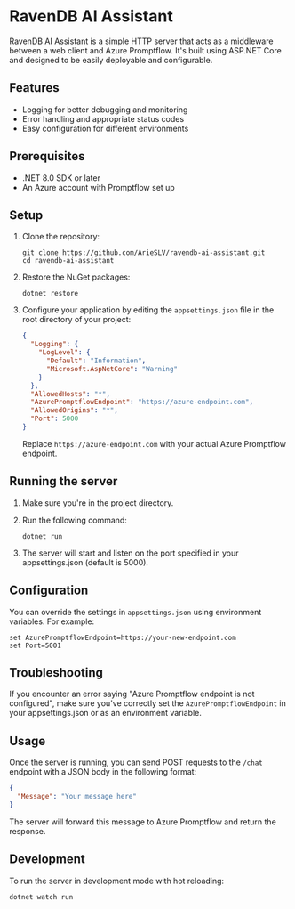 # RavenDB AI Assistant

RavenDB AI Assistant is a simple HTTP server that acts as a middleware between a web client and Azure Promptflow. It's built using ASP.NET Core and designed to be easily deployable and configurable.

## Features

- Logging for better debugging and monitoring
- Error handling and appropriate status codes
- Easy configuration for different environments

## Prerequisites

- .NET 8.0 SDK or later
- An Azure account with Promptflow set up

## Setup

1. Clone the repository:
   ```
   git clone https://github.com/ArieSLV/ravendb-ai-assistant.git
   cd ravendb-ai-assistant
   ```

2. Restore the NuGet packages:
   ```
   dotnet restore
   ```

3. Configure your application by editing the `appsettings.json` file in the root directory of your project:
   ```json
   {
     "Logging": {
       "LogLevel": {
         "Default": "Information",
         "Microsoft.AspNetCore": "Warning"
       }
     },
     "AllowedHosts": "*",
     "AzurePromptflowEndpoint": "https://azure-endpoint.com",
     "AllowedOrigins": "*",
     "Port": 5000
   }
   ```
   Replace `https://azure-endpoint.com` with your actual Azure Promptflow endpoint.

## Running the server

1. Make sure you're in the project directory.

2. Run the following command:
   ```
   dotnet run
   ```

3. The server will start and listen on the port specified in your appsettings.json (default is 5000).

## Configuration

You can override the settings in `appsettings.json` using environment variables. For example:

```
set AzurePromptflowEndpoint=https://your-new-endpoint.com
set Port=5001
```

## Troubleshooting

If you encounter an error saying "Azure Promptflow endpoint is not configured", make sure you've correctly set the `AzurePromptflowEndpoint` in your appsettings.json or as an environment variable.

## Usage

Once the server is running, you can send POST requests to the `/chat` endpoint with a JSON body in the following format:

```json
{
  "Message": "Your message here"
}
```

The server will forward this message to Azure Promptflow and return the response.

## Development

To run the server in development mode with hot reloading:

```
dotnet watch run
```